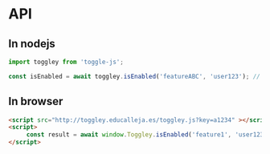 # API

## In nodejs

```javascript
import toggley from 'toggle-js';

const isEnabled = await toggley.isEnabled('featureABC', 'user123'); // true
```

## In browser

```html
<script src="http://toggley.educalleja.es/toggley.js?key=a1234" ></script>
<script>
     const result = await window.Toggley.isEnabled('feature1', 'user123'); // true
</script>
```
